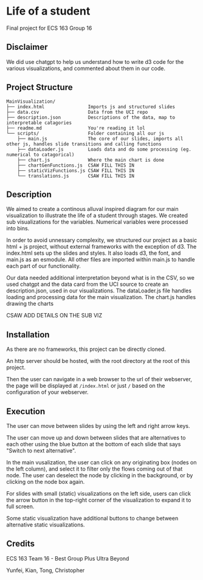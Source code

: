 # Life of a student

Final project for ECS 163 Group 16

## Disclaimer

We did use chatgpt to help us understand how to write d3 code for the various visualizations, and commented about them in our code.

## Project Structure

```
MainVisualization/
├── index.html                Imports js and structured slides
├── data.csv                  Data from the UCI repo
├── description.json          Descriptions of the data, map to interpretable catagories
├── readme.md                 You're reading it lol
└── scripts/                  Folder containing all our js
    ├── main.js               The core of our slides, imports all other js, handles slide transitions and calling functions
    ├── dataLoader.js         Loads data and do some processing (eg. numerical to catagorical)
    ├── chart.js              Where the main chart is done
    ├── chartGenFunctions.js  CSAW FILL THIS IN
    ├── staticVizFunctions.js CSAW FILL THIS IN
    └── translations.js       CSAW FILL THIS IN
```

## Description

We aimed to create a continous alluval inspired diagram for our main visualization to illustrate the life of a student through stages. We created sub visualizations for the variables. Numerical variables were processed into bins.

In order to avoid unnessary complexity, we structured our project as a basic html + js project, without external frameworks with the exception of d3. The index.html sets up the slides and styles. It also loads d3, the font, and main.js as an esmodule. All other files are imported within main.js to handle each part of our functionality.

Our data needed additional interpretation beyond what is in the CSV, so we used chatgpt and the data card from the UCI source to create an description.json, used in our visualizations. The dataLoader.js file handles loading and processing data for the main visualization. The chart.js handles drawing the charts

CSAW ADD DETAILS ON THE SUB VIZ

## Installation

As there are no frameworks, this project can be directly cloned.

An http server should be hosted, with the root directory at the root of this project.

Then the user can navigate in a web browser to the url of their webserver, the page will be displayed at `/index.html` or just `/` based on the configuration of your webserver.

## Execution

The user can move between slides by using the left and right arrow keys.

The user can move up and down between slides that are alternatives to each other using the blue button at the bottom of each slide that says "Switch to next alternative".

In the main vusalization, the user can click on any originating box (nodes on the left column), and select it to filter only the flows coming out of that node. The user can deselect the node by clicking in the background, or by clicking on the node box again.

For slides with small (static) visualizations on the left side, users can click the arrow button in the top-right corner of the visualization to expand it to full screen.

Some static visualization have additional buttons to change between alternative static visualizations.

## Credits

ECS 163 Team 16 - Best Group Plus Ultra Beyond

Yunfei, Kian, Tong, Christopher

